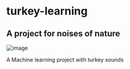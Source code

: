 # turkey-learning
## A project for noises of nature
![image](https://cdn.pixabay.com/photo/2018/02/18/19/33/bird-3163222_1280.jpg)

A Machine learning project with turkey sounds
